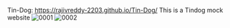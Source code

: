 Tin-Dog: https://rajivreddy-2203.github.io/Tin-Dog/
This is a Tindog mock website
![0001](https://user-images.githubusercontent.com/71970378/104874558-3a5cb080-5979-11eb-95f9-6e5e58f0395e.jpg)
![0002](https://user-images.githubusercontent.com/71970378/104874574-40529180-5979-11eb-9f88-ffb988fe9f09.jpg)
